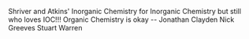 Shriver and Atkins' Inorganic Chemistry for Inorganic Chemistry but still who loves IOC!!!
Organic Chemistry is okay -- Jonathan Clayden Nick Greeves Stuart Warren  
